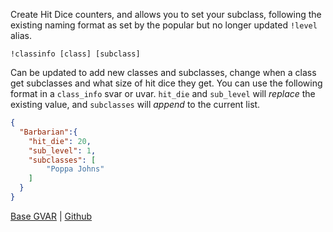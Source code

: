 Create Hit Dice counters, and allows you to set your subclass, following the existing naming format as set by the popular but no longer updated `!level` alias.

`!classinfo [class] [subclass]`

Can be updated to add new classes and subclasses, change when a class get subclasses and what size of hit dice they get. You can use the following format in a `class_info` svar or uvar. `hit_die` and `sub_level` will _replace_ the existing value, and `subclasses` will _append_ to the current list.

```json
{
  "Barbarian":{
    "hit_die": 20,
    "sub_level": 1,
    "subclasses": [
        "Poppa Johns"
    ]
  }
}
```



[Base GVAR](https://avrae.io/dashboard/gvars?lookup=a53f12b4-bd1d-40d7-844f-9403a7dc5246) | [Github](https://github.com/Croebh/Avrae-Customizations/tree/master/Collections/Croebh's%20Class%20Info)